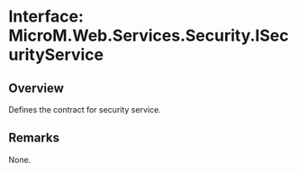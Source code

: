 # Interface: MicroM.Web.Services.Security.ISecurityService
## Overview
Defines the contract for security service.

## Remarks
None.

